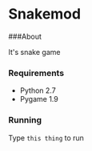 # Snakemod

###About

It's snake game


### Requirements

 - Python 2.7
 - Pygame 1.9
 
### Running

Type `this thing` to run
